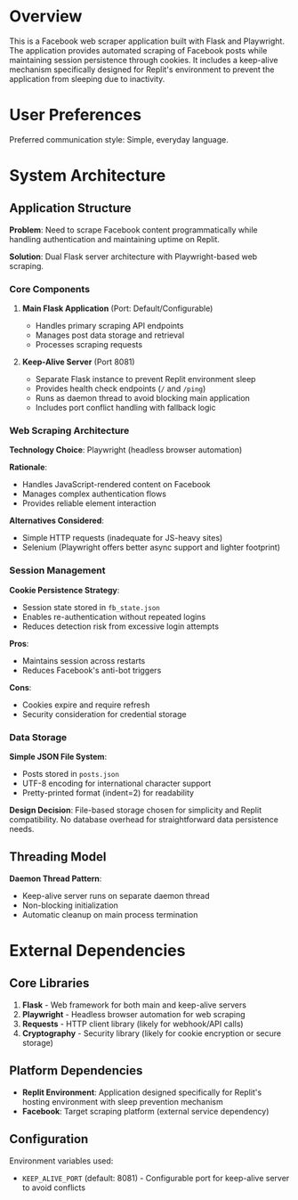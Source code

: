 # Overview

This is a Facebook web scraper application built with Flask and Playwright. The application provides automated scraping of Facebook posts while maintaining session persistence through cookies. It includes a keep-alive mechanism specifically designed for Replit's environment to prevent the application from sleeping due to inactivity.

# User Preferences

Preferred communication style: Simple, everyday language.

# System Architecture

## Application Structure

**Problem**: Need to scrape Facebook content programmatically while handling authentication and maintaining uptime on Replit.

**Solution**: Dual Flask server architecture with Playwright-based web scraping.

### Core Components

1. **Main Flask Application** (Port: Default/Configurable)
   - Handles primary scraping API endpoints
   - Manages post data storage and retrieval
   - Processes scraping requests

2. **Keep-Alive Server** (Port 8081)
   - Separate Flask instance to prevent Replit environment sleep
   - Provides health check endpoints (`/` and `/ping`)
   - Runs as daemon thread to avoid blocking main application
   - Includes port conflict handling with fallback logic

### Web Scraping Architecture

**Technology Choice**: Playwright (headless browser automation)

**Rationale**: 
- Handles JavaScript-rendered content on Facebook
- Manages complex authentication flows
- Provides reliable element interaction

**Alternatives Considered**:
- Simple HTTP requests (inadequate for JS-heavy sites)
- Selenium (Playwright offers better async support and lighter footprint)

### Session Management

**Cookie Persistence Strategy**:
- Session state stored in `fb_state.json`
- Enables re-authentication without repeated logins
- Reduces detection risk from excessive login attempts

**Pros**:
- Maintains session across restarts
- Reduces Facebook's anti-bot triggers

**Cons**:
- Cookies expire and require refresh
- Security consideration for credential storage

### Data Storage

**Simple JSON File System**:
- Posts stored in `posts.json`
- UTF-8 encoding for international character support
- Pretty-printed format (indent=2) for readability

**Design Decision**: File-based storage chosen for simplicity and Replit compatibility. No database overhead for straightforward data persistence needs.

## Threading Model

**Daemon Thread Pattern**:
- Keep-alive server runs on separate daemon thread
- Non-blocking initialization
- Automatic cleanup on main process termination

# External Dependencies

## Core Libraries

1. **Flask** - Web framework for both main and keep-alive servers
2. **Playwright** - Headless browser automation for web scraping
3. **Requests** - HTTP client library (likely for webhook/API calls)
4. **Cryptography** - Security library (likely for cookie encryption or secure storage)

## Platform Dependencies

- **Replit Environment**: Application designed specifically for Replit's hosting environment with sleep prevention mechanism
- **Facebook**: Target scraping platform (external service dependency)

## Configuration

Environment variables used:
- `KEEP_ALIVE_PORT` (default: 8081) - Configurable port for keep-alive server to avoid conflicts
